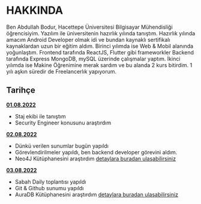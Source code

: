 # HAKKINDA

Ben Abdullah Bodur, Hacettepe Üniversitesi Bilgisayar Mühendisliği öğrencisiyim. Yazılım ile üniversitenin hazırlık yılında tanıştım. Hazırlık yılında amacım Android Developer olmak idi ve bundan kaynaklı sertifikalı kaynaklardan uzun bir eğitim aldım. Birinci yılımda ise Web & Mobil alanında yoğunlaştım. Frontend tarafında ReactJS, Flutter  gibi frameworkler Backend tarafında Express MongoDB, mySQL üzerinde çalışmalar yaptım. İkinci yılımda ise Makine Öğrenimine merak sardım ve bu alanda 2 kurs bitirdim. 1 yılı aşkın süredir de Freelancerlık yapıyorum.

## Tarihçe

[**01.08.2022**](https://github.com/bimser-intern/docs/issues/94)
- Staj ekibi ile tanıştım
- Security Engineer konusunu araştırdım

[**02.08.2022**](https://github.com/bimser-intern/docs/issues/94)
- Dünkü verilen sunumlar bugün yapıldı
- Görevlendirilmeler yapıldı, ben backend developer görevini aldım.
- Neo4J Kütüphanesini araştırdım [detaylara buradan ulaşabilirsiniz](https://neo4j.com/developer/javascript/)

[**03.08.2022**](https://github.com/bimser-intern/docs/issues/94)
- Sabah Daily toplantısı yapıldı
- Git & Github sunumu yapıldı
- AuraDB Kütüphanesini araştırdım [detaylara buradan ulaşabilirsiniz](https://neo4j.com/docs/aura/auradb/)